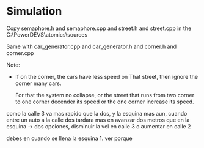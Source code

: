 Simulation
==========
Copy semaphore.h and semaphore.cpp and street.h and street.cpp in the C:\PowerDEVS\atomics\sources

Same with car_generator.cpp and car_generator.h and corner.h and corner.cpp

Note:
- If on the corner, the cars have less speed on That street, 
  then ignore the corner many cars.

  For that the system no collapse, or the street that runs from two corner to one corner decender its 
  speed or the one corner increase its speed.


como la calle 3 va mas rapido que la dos, y la esquina mas aun, cuando entre un auto a la calle dos tardara mas en avanzar 
dos metros que en la esquina -> dos opciones, disminuir la vel en calle 3 o aumentar en calle 2



debes en cuando se llena la esquina 1. ver porque